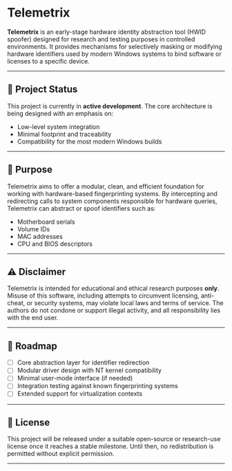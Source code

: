# Telemetrix

**Telemetrix** is an early-stage hardware identity abstraction tool (HWID spoofer) designed for research and testing purposes in controlled environments. It provides mechanisms for selectively masking or modifying hardware identifiers used by modern Windows systems to bind software or licenses to a specific device.

---

## 🚧 Project Status

This project is currently in **active development**. The core architecture is being designed with an emphasis on:

- Low-level system integration
- Minimal footprint and traceability
- Compatibility for the most modern Windows builds

---

## 🎯 Purpose

Telemetrix aims to offer a modular, clean, and efficient foundation for working with hardware-based fingerprinting systems. By intercepting and redirecting calls to system components responsible for hardware queries, Telemetrix can abstract or spoof identifiers such as:

- Motherboard serials
- Volume IDs
- MAC addresses
- CPU and BIOS descriptors


---

## ⚠️ Disclaimer

Telemetrix is intended for educational and ethical research purposes **only**. Misuse of this software, including attempts to circumvent licensing, anti-cheat, or security systems, may violate local laws and terms of service. The authors do not condone or support illegal activity, and all responsibility lies with the end user.

---

## 📌 Roadmap

- [ ] Core abstraction layer for identifier redirection
- [ ] Modular driver design with NT kernel compatibility
- [ ] Minimal user-mode interface (if needed)
- [ ] Integration testing against known fingerprinting systems
- [ ] Extended support for virtualization contexts

---

## 📂 License

This project will be released under a suitable open-source or research-use license once it reaches a stable milestone. Until then, no redistribution is permitted without explicit permission.

---

